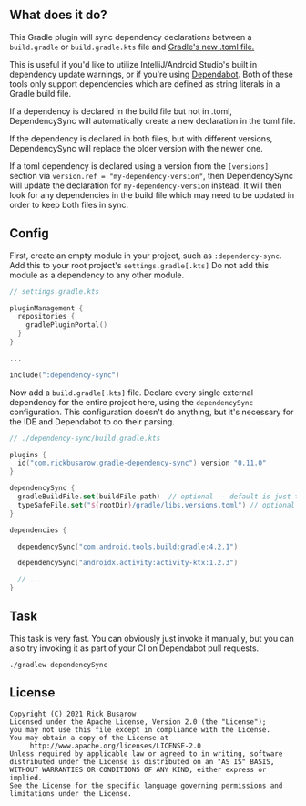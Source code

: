 ## What does it do?

This Gradle plugin will sync dependency declarations between
a `build.gradle` or `build.gradle.kts` file and
[Gradle's new .toml file.](https://docs.gradle.org/nightly/userguide/platforms.html#sub:central-declaration-of-dependencies)

This is useful if you'd like to utilize IntelliJ/Android Studio's built in dependency update warnings,
or if you're using [Dependabot](https://github.com/dependabot/dependabot-core).  Both of these tools only support
dependencies which are defined as string literals in a Gradle build file.

If a dependency is declared in the build file but not in .toml,
DependencySync will automatically create a new declaration in the toml file.

If the dependency is declared in both files, but with different versions,
DependencySync will replace the older version with the newer one.

If a toml dependency is declared using a version from the `[versions]` section via `version.ref = "my-dependency-version"`,
then DependencySync will update the declaration for `my-dependency-version` instead.
It will then look for any dependencies in the build file which may need to be updated in order to keep both files in sync.

## Config

First, create an empty module in your project, such as `:dependency-sync`.  Add this to your root project's `settings.gradle[.kts]`
Do not add this module as a dependency to any other module.

```kotlin
// settings.gradle.kts

pluginManagement {
  repositories {
    gradlePluginPortal()
  }
}

...

include(":dependency-sync")
```
Now add a `build.gradle[.kts]` file.  Declare every single external dependency for the entire project here,
using the `dependencySync` configuration.  This configuration doesn't do anything,
but it's necessary for the IDE and Dependabot to do their parsing.

```kotlin
// ./dependency-sync/build.gradle.kts

plugins {
  id("com.rickbusarow.gradle-dependency-sync") version "0.11.0"
}

dependencySync {
  gradleBuildFile.set(buildFile.path)  // optional -- default is just the build file of the applied module
  typeSafeFile.set("${rootDir}/gradle/libs.versions.toml") // optional -- this path is the default
}

dependencies {

  dependencySync("com.android.tools.build:gradle:4.2.1")

  dependencySync("androidx.activity:activity-ktx:1.2.3")

  // ...
}
```

## Task

This task is very fast.  You can obviously just invoke it manually, but you can also try invoking it as part of your CI on Dependabot pull requests.

``` shell
./gradlew dependencySync
```

## License

``` text
Copyright (C) 2021 Rick Busarow
Licensed under the Apache License, Version 2.0 (the "License");
you may not use this file except in compliance with the License.
You may obtain a copy of the License at
     http://www.apache.org/licenses/LICENSE-2.0
Unless required by applicable law or agreed to in writing, software
distributed under the License is distributed on an "AS IS" BASIS,
WITHOUT WARRANTIES OR CONDITIONS OF ANY KIND, either express or implied.
See the License for the specific language governing permissions and
limitations under the License.
```

